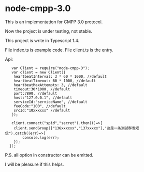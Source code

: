 # node-cmpp-3.0
This is an implementation for CMPP 3.0 protocol.

Now the project is under testing, not stable.

This project is write in Typescript 1.4.

File index.ts is example code. File client.ts is the entry.

Api:
```
   var Client = require("node-cmpp-3");
   var client = new Client({
    heartbeatInterval: 3 * 60 * 1000, //default
  	heartbeatTimeout: 60 * 1000, //default
  	heartbeatMaxAttempts: 3, //default
  	timeout:30*1000, //default
  	port:7890, //default
  	host:"127.0.0.1", //default
  	serviceId:"serviceName", //default
  	feeCode:"100", //default
  	srcId:"10xxxxxx" //default
   });
   
   client.connect("spid","secret").then(()=>{
    client.sendGroup(["136xxxxxx","137xxxxx"],"这是一条测试群发短信").catch((err)=>{
        console.log(err);
    });
  });
```

P.S. all option in constructor can be emitted.

I will be pleasure if this helps.
